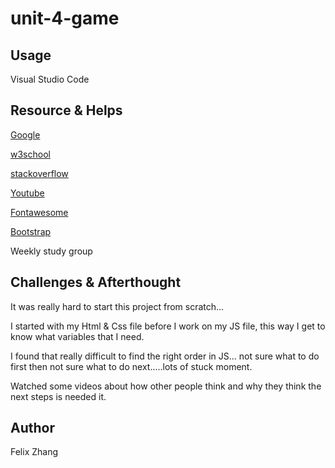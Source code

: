 # unit-4-game

## Usage

Visual Studio Code

## Resource & Helps

[Google](www.google.com)

[w3school](https://www.w3schools.com)

[stackoverflow](https://stackoverflow.com)

[Youtube](www.youtube.com)

[Fontawesome](https://fontawesome.com)

[Bootstrap](https://getbootstrap.com)

Weekly study group

## Challenges & Afterthought

It was really hard to start this project from scratch...

I started with my Html & Css file before I work on my JS file, this way I get to know what variables that I need.

I found that really difficult to find the right order in JS... not sure what to do first then not sure what to do next.....lots of stuck moment.

Watched some videos about how other people think and why they think the next steps is needed it. 

## Author
Felix Zhang